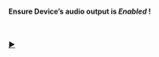<h4>Ensure Device’s audio output is <i>Enabled</i> !</h4> 


<br />

[▶️](https://player.vimeo.com/video/429245404)





